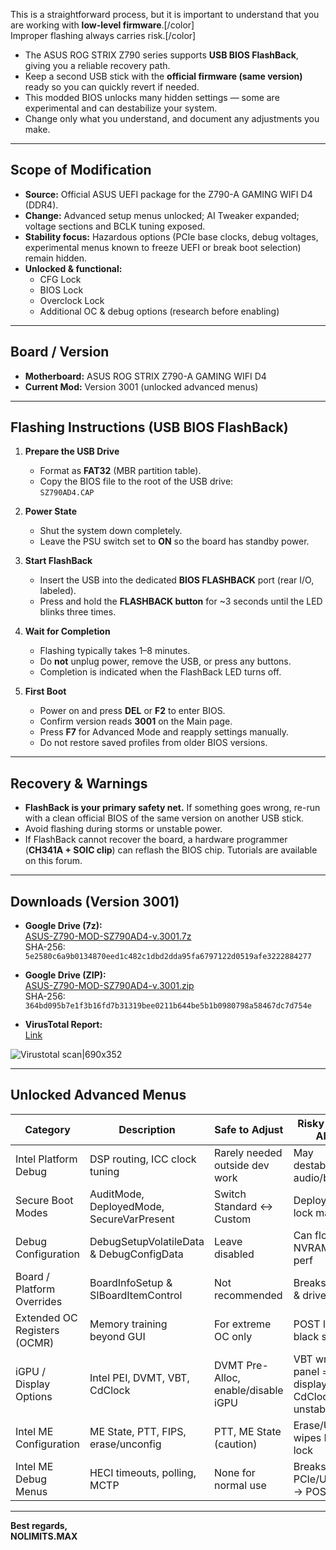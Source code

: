 This is a straightforward process, but it is important to understand that you are working with **low-level firmware**.[/color]  
Improper flashing always carries risk.[/color]  


* The ASUS ROG STRIX Z790 series supports **USB BIOS FlashBack**, giving you a reliable recovery path.  
* Keep a second USB stick with the **official firmware (same version)** ready so you can quickly revert if needed.  
* This modded BIOS unlocks many hidden settings — some are experimental and can destabilize your system.  
* Change only what you understand, and document any adjustments you make.  

---

## Scope of Modification
- **Source:** Official ASUS UEFI package for the Z790-A GAMING WIFI D4 (DDR4).  
- **Change:** Advanced setup menus unlocked; AI Tweaker expanded; voltage sections and BCLK tuning exposed.  
- **Stability focus:** Hazardous options (PCIe base clocks, debug voltages, experimental menus known to freeze UEFI or break boot selection) remain hidden.  
- **Unlocked & functional:**  
  - CFG Lock  
  - BIOS Lock  
  - Overclock Lock  
  - Additional OC & debug options (research before enabling)  

---

## Board / Version
- **Motherboard:** ASUS ROG STRIX Z790-A GAMING WIFI D4  
- **Current Mod:** Version 3001 (unlocked advanced menus)  

---

## Flashing Instructions (USB BIOS FlashBack)
1. **Prepare the USB Drive**  
   - Format as **FAT32** (MBR partition table).  
   - Copy the BIOS file to the root of the USB drive:  
     `SZ790AD4.CAP`  

2. **Power State**  
   - Shut the system down completely.  
   - Leave the PSU switch set to **ON** so the board has standby power.  

3. **Start FlashBack**  
   - Insert the USB into the dedicated **BIOS FLASHBACK** port (rear I/O, labeled).  
   - Press and hold the **FLASHBACK button** for ~3 seconds until the LED blinks three times.  

4. **Wait for Completion**  
   - Flashing typically takes 1–8 minutes.  
   - Do **not** unplug power, remove the USB, or press any buttons.  
   - Completion is indicated when the FlashBack LED turns off.  

5. **First Boot**  
   - Power on and press **DEL** or **F2** to enter BIOS.  
   - Confirm version reads **3001** on the Main page.  
   - Press **F7** for Advanced Mode and reapply settings manually.  
   - Do not restore saved profiles from older BIOS versions.  

---

## Recovery & Warnings
- **FlashBack is your primary safety net.** If something goes wrong, re-run with a clean official BIOS of the same version on another USB stick.  
- Avoid flashing during storms or unstable power.  
- If FlashBack cannot recover the board, a hardware programmer (**CH341A + SOIC clip**) can reflash the BIOS chip. Tutorials are available on this forum.  

---

## Downloads (Version 3001)
- **Google Drive (7z):**  
  [ASUS-Z790-MOD-SZ790AD4-v.3001.7z](https://drive.google.com/file/d/1J9ouznNMKamQJ349FlTuUjKXuglQTLcT/view?usp=sharing)  
  SHA-256: `5e2580c6a9b0134870eed1c482c1dbd2dda95fa6797122d0519afe3222884277`  

- **Google Drive (ZIP):**  
  [ASUS-Z790-MOD-SZ790AD4-v.3001.zip](https://drive.google.com/file/d/1XGDSGi-zCav_Ib8sICg9wnf6Dy2VYS7k/view?usp=sharing)  
  SHA-256: `364bd095b7e1f3b16fd7b31319bee0211b644be5b1b0980798a58467dc7d754e`  

- **VirusTotal Report:**  
  [Link](https://www.virustotal.com/gui/file/d194e738fad73853b766ab571e24b49b0374c80399b1440f3066df48ee2060d5)

![Virustotal scan|690x352](upload://boqKYj94axGHm4wyTxZGLMyjs9Y.png)

---

## Unlocked Advanced Menus

| Category | Description | Safe to Adjust | Risky / Leave Alone |
|----------|-------------|----------------|----------------------|
| Intel Platform Debug | DSP routing, ICC clock tuning | Rarely needed outside dev work | May destabilize audio/bus |
| Secure Boot Modes | AuditMode, DeployedMode, SecureVarPresent | Switch Standard ↔ Custom | Deployed/FIPS lock may brick |
| Debug Configuration | DebugSetupVolatileData & DebugConfigData | Leave disabled | Can flood NVRAM, hurt perf |
| Board / Platform Overrides | BoardInfoSetup & SIBoardItemControl | Not recommended | Breaks updates & drivers |
| Extended OC Registers (OCMR) | Memory training beyond GUI | For extreme OC only | POST loops / black screens |
| iGPU / Display Options | Intel PEI, DVMT, VBT, CdClock | DVMT Pre-Alloc, enable/disable iGPU | VBT wrong panel = no display; CdClock unstable |
| Intel ME Configuration | ME State, PTT, FIPS, erase/unconfig | PTT, ME State (caution) | Erase/Unconfig wipes ME; FIPS lock |
| Intel ME Debug Menus | HECI timeouts, polling, MCTP | None for normal use | Breaks PCIe/USB/ME → POST fail |

---

<b>Best regards,</b>  
<b>NOLIMITS.MAX</b>
